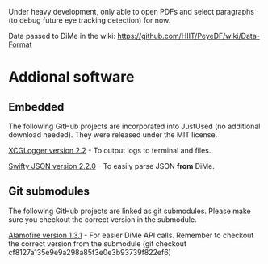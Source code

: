 Under heavy development, only able to open PDFs and select paragraphs (to debug future eye tracking detection) for now.

Data passed to DiMe in the wiki: https://github.com/HIIT/PeyeDF/wiki/Data-Format 

# Addional software

## Embedded

The following GitHub projects are incorporated into JustUsed (no additional download needed). They were released under the MIT license.

[XCGLogger version 2.2](https://github.com/DaveWoodCom/XCGLogger/releases/tag/Version_2.2) - To output logs to terminal and files.

[Swifty JSON version 2.2.0](https://github.com/SwiftyJSON/SwiftyJSON/releases/tag/2.2.0) - To easily parse JSON **from** DiMe.

## Git submodules

The following GitHub projects are linked as git submodules. Please make sure you checkout the correct version in the submodule.

[Alamofire version 1.3.1](https://github.com/Alamofire/Alamofire/releases/tag/1.3.1) - For easier DiMe API calls. Remember to checkout the correct version from the submodule (git checkout cf8127a135e9e9a298a85f3e0e3b93739f822ef6)

